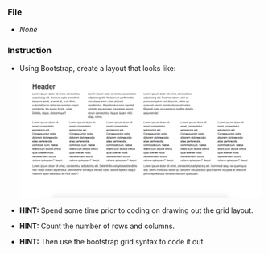 ### File

* *None*

### Instruction

* Using Bootstrap, create a layout that looks like:

  ![text-layout activity design](text-layout.png)

* **HINT:** Spend some time prior to coding on drawing out the grid layout.

* **HINT:** Count the number of rows and columns.

* **HINT:** Then use the bootstrap grid syntax to code it out.
